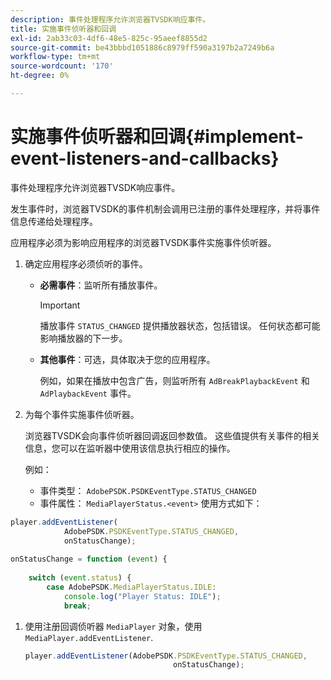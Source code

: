 ```yaml
---
description: 事件处理程序允许浏览器TVSDK响应事件。
title: 实施事件侦听器和回调
exl-id: 2ab33c03-4df6-48e5-825c-95aeef8855d2
source-git-commit: be43bbbd1051886c8979ff590a3197b2a7249b6a
workflow-type: tm+mt
source-wordcount: '170'
ht-degree: 0%

---
```


# 实施事件侦听器和回调{#implement-event-listeners-and-callbacks}

事件处理程序允许浏览器TVSDK响应事件。

发生事件时，浏览器TVSDK的事件机制会调用已注册的事件处理程序，并将事件信息传递给处理程序。

应用程序必须为影响应用程序的浏览器TVSDK事件实施事件侦听器。

1. 确定应用程序必须侦听的事件。

   * **必需事件**：监听所有播放事件。

      >[!IMPORTANT]
      >
      >播放事件 `STATUS_CHANGED` 提供播放器状态，包括错误。 任何状态都可能影响播放器的下一步。

   * **其他事件**：可选，具体取决于您的应用程序。

      例如，如果在播放中包含广告，则监听所有 `AdBreakPlaybackEvent` 和 `AdPlaybackEvent` 事件。

1. 为每个事件实施事件侦听器。

   浏览器TVSDK会向事件侦听器回调返回参数值。 这些值提供有关事件的相关信息，您可以在监听器中使用该信息执行相应的操作。

   例如：

   * 事件类型： `AdobePSDK.PSDKEventType.STATUS_CHANGED`
   * 事件属性： `MediaPlayerStatus.<event>` 使用方式如下：

```js
player.addEventListener( 
            AdobePSDK.PSDKEventType.STATUS_CHANGED,  
            onStatusChange); 
 
onStatusChange = function (event) { 
 
    switch (event.status) { 
        case AdobePSDK.MediaPlayerStatus.IDLE: 
            console.log("Player Status: IDLE"); 
            break;
```

1. 使用注册回调侦听器 `MediaPlayer` 对象，使用 `MediaPlayer.addEventListener`.

   ```js
   player.addEventListener(AdobePSDK.PSDKEventType.STATUS_CHANGED,  
                                    onStatusChange);
   ```
